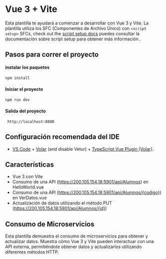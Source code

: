 # Vue 3 + Vite

Esta plantilla te ayudará a comenzar a desarrollar con Vue 3 y Vite. La plantilla utiliza los SFC (Componentes de Archivo Único) con `<script setup>` SFCs, check out the [script setup docs](https://v3.vuejs.org/api/sfc-script-setup.html#sfc-script-setup) puedes consultar la documentación sobre script setup para obtener más información..

## Pasos para correr el proyecto

#### instalar los paquetes

```bash
npm install
```

#### Iniciar el proyecto

```bash
npm run dev
```

#### Salida del proyecto

```url
 http://localhost:8080
```

## Configuración recomendada del IDE

- [VS Code](https://code.visualstudio.com/) + [Volar](https://marketplace.visualstudio.com/items?itemName=Vue.volar) (and disable Vetur) + [TypeScript Vue Plugin (Volar)](https://marketplace.visualstudio.com/items?itemName=Vue.vscode-typescript-vue-plugin).

## Características

- Vue 3 con Vite
- Consumo de una API (https://200.105.154.18:5901/api/Alumnos) en HelloWorld.vue
- Consumo de una API (https://200.105.154.18:5901/api/Alumnos/{codigo}) en VerDatos.vue
- Actualización de datos utilizando el método PUT (https://200.105.154.18:5901/api/Alumnos/{id})

## Consumo de Microservicios

Esta plantilla demuestra el consumo de microservicios para obtener y actualizar datos. Muestra cómo Vue 3 y Vite pueden interactuar con una API externa, permitiéndote obtener datos y actualizarlos utilizando diferentes métodos HTTP.
